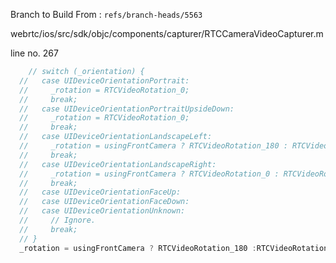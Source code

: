 Branch to Build From : `refs/branch-heads/5563`

webrtc/ios/src/sdk/objc/components/capturer/RTCCameraVideoCapturer.m

line no. 267

```c
    // switch (_orientation) {
  //   case UIDeviceOrientationPortrait:
  //     _rotation = RTCVideoRotation_0;
  //     break;
  //   case UIDeviceOrientationPortraitUpsideDown:
  //     _rotation = RTCVideoRotation_0;
  //     break;
  //   case UIDeviceOrientationLandscapeLeft:
  //     _rotation = usingFrontCamera ? RTCVideoRotation_180 : RTCVideoRotation_0;
  //     break;
  //   case UIDeviceOrientationLandscapeRight:
  //     _rotation = usingFrontCamera ? RTCVideoRotation_0 : RTCVideoRotation_180;
  //     break;
  //   case UIDeviceOrientationFaceUp:
  //   case UIDeviceOrientationFaceDown:
  //   case UIDeviceOrientationUnknown:
  //     // Ignore.
  //     break;
  // }
  _rotation = usingFrontCamera ? RTCVideoRotation_180 :RTCVideoRotation_0;
```
